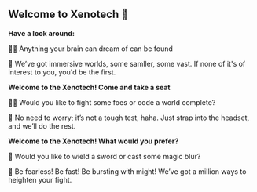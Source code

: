 ## Welcome to Xenotech 👋



**Have a look around:**

🙋‍♀️ Anything your brain can dream of can be found

🌈 We’ve got immersive worlds, some samller, some vast. If none of it's of interest to you, you'd be the first.

**Welcome to the Xenotech! Come and take a seat**

👩‍💻 Would you like to fight some foes or code a world complete?

🍿 No need to worry; it’s not a tough test, haha. Just strap into the headset, and we’ll do the rest.

**Welcome to the Xenotech! What would you prefer?**

🧙 Would you like to wield a sword or cast some magic blur?

🏃 Be fearless! Be fast! Be bursting with might! We’ve got a million ways to heighten your fight.
